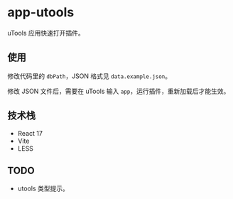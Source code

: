 # app-utools

uTools 应用快速打开插件。


## 使用

修改代码里的 `dbPath`，JSON 格式见 `data.example.json`。

修改 JSON 文件后，需要在 uTools 输入 `app`，运行插件，重新加载后才能生效。


## 技术栈

* React 17
* Vite
* LESS


## TODO

* utools 类型提示。
